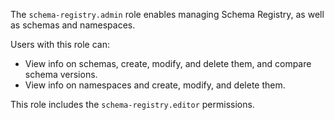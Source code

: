 The `schema-registry.admin` role enables managing Schema Registry, as well as schemas and namespaces.

Users with this role can:
* View info on schemas, create, modify, and delete them, and compare schema versions.
* View info on namespaces and create, modify, and delete them.

This role includes the `schema-registry.editor` permissions.
